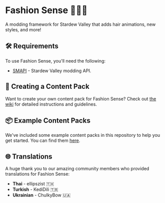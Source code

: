 # Fashion Sense 💇‍♀️🎩
A modding framework for Stardew Valley that adds hair animations, new styles, and more!

## 🛠 Requirements
To use Fashion Sense, you'll need the following:
- [SMAPI](https://smapi.io/) - Stardew Valley modding API.

## 🎨 Creating a Content Pack
Want to create your own content pack for Fashion Sense? Check out [the wiki](https://github.com/Floogen/FashionSense/wiki) for detailed instructions and guidelines.

## 📦 Example Content Packs
We've included some example content packs in this repository to help you get started. You can find them [here](https://github.com/Floogen/FashionSense/tree/development/FashionSense/Examples/%5BFS%5D%20Example%20Pack).

## 🌐 Translations
A huge thank you to our amazing community members who provided translations for Fashion Sense:

- **Thai** - ellipszist 🇹🇭
- **Turkish** - KediDili 🇹🇷
- **Ukrainian** - ChulkyBow 🇺🇦
